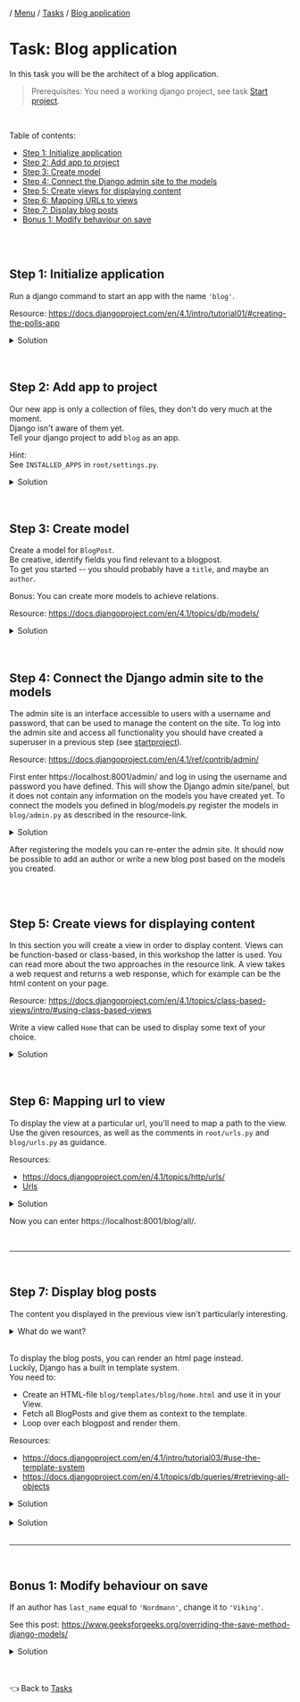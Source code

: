 / [Menu](/documentation/README.md) / [Tasks](/documentation/tasks/README.md) / [Blog application](blog.md)

# Task: Blog application

In this task you will be the architect of a blog application.

> Prerequisites:
> You need a working django project, see task [Start project](startproject.md).

<br>

Table of contents:

- [Step 1: Initialize application](#step-1-initialize-application)
- [Step 2: Add app to project](#step-2-add-app-to-project)
- [Step 3: Create model](#step-3-create-model)
- [Step 4: Connect the Django admin site to the models](#step-4-connect-the-django-admin-site-to-the-models)
- [Step 5: Create views for displaying content](#step-5-create-views-for-displaying-content)
- [Step 6: Mapping URLs to views](#step-6-mapping-urls-to-views)
- [Step 7: Display blog posts](#step-7-display-blog-posts)
- [Bonus 1: Modify behaviour on save](#bonus-1-modify-behaviour-on-save)

<br>
<br>

## Step 1: Initialize application

Run a django command to start an app with the name `'blog'`.

Resource: https://docs.djangoproject.com/en/4.1/intro/tutorial01/#creating-the-polls-app

<details>
<summary>Solution</summary>

To create app (from root of project on host machine):

```
docker compose exec clean pipenv run python manage.py startapp blog
```

</details>

<br>
<br>

## Step 2: Add app to project

Our new app is only a collection of files, they don't do very much at the moment.  
Django isn't aware of them yet.  
Tell your django project to add `blog` as an app.

Hint:
<br>
See `INSTALLED_APPS` in `root/settings.py`.

<details>
<summary>Solution</summary>

https://docs.djangoproject.com/en/4.1/intro/tutorial02/#activating-models

```py
INSTALLED_APPS = [
    ...
    'blog', # <-- Add this.
]
```

</details>

<br>
<br>

## Step 3: Create model

Create a model for `BlogPost`.  
Be creative, identify fields you find relevant to a blogpost.  
To get you started -- you should probably have a `title`, and maybe an `author`.

Bonus:
You can create more models to achieve relations.

Resource: https://docs.djangoproject.com/en/4.1/topics/db/models/

<details>
<summary>Solution</summary>

> `blank`: Specifies if field can be blank when creating an instance.  
> `null`: Specifies a database constraint field can be blank when creating an instance.

```py
# blog/models.py

from django.db import models

class Author(models.Model):
    first_name = models.CharField(max_length=42, blank=True, null=True)
    last_name = models.CharField(max_length=42, blank=True, null=True)
    born = models.DateTimeField(blank=True, null=True)

    def __str__(self) -> str:
        """
        Returns the string representation of an instance.
        We want to see the full name (strip whitespace if partially missing name)
        """
        return f'{self.last_name} {self.last_name}'.strip()


class BlogPost(models.Model):
    title = models.CharField(max_length=100, blank=False, null=True)
    text = models.TextField(blank=False, null=True)
    author = models.ForeignKey(Author, on_delete=models.PROTECT, blank=True, null=True)
    published = models.DateTimeField()
    hidden = models.BooleanField(default=False)

    last_updated = models.DateTimeField(auto_now=True)
    created = models.DateTimeField(auto_now_add=True)

    def __str__(self) -> str:
        """
        Returns the string representation of an instance.
        We want to see the title.
        """
        return f'{self.title}'
```

</details>

<br>
<br>
    
## Step 4: Connect the Django admin site to the models
The admin site is an interface accessible to users with a username and password, that can be used to manage the content on the site. To log into the admin site and access all functionality you should have created a superuser in a previous step (see [startproject](/documentation/tasks/startproject.md#step-5-create-a-superuser)).

Resource: https://docs.djangoproject.com/en/4.1/ref/contrib/admin/

First enter https://localhost:8001/admin/ and log in using the username and password you have defined. This will show the Django admin site/panel, but it does not contain any information on the models you have created yet. To connect the models you defined in blog/models.py register the models in `blog/admin.py` as described in the resource-link.

<details>
<summary>Solution</summary>

```py
# blog/admin.py

from django.contrib import admin
from blog.models import Author, BlogPost

# Register your models here.
admin.site.register(Author)
admin.site.register(BlogPost)
```

</details>
    
After registering the models you can re-enter the admin site. It should now be possible to add an author or write a new blog post based on the models you created.

<br>
<br>

## Step 5: Create views for displaying content

In this section you will create a view in order to display content. Views can be function-based or class-based, in this workshop the latter is used. You can read more about the two approaches in the resource link. A view takes a web request and returns a web response, which for example can be the html content on your page.

Resource: https://docs.djangoproject.com/en/4.1/topics/class-based-views/intro/#using-class-based-views

Write a view called `Home` that can be used to display some text of your choice.

<details>

<summary>Solution</summary>

```py
# blog/views.py

from django.http import HttpResponse, HttpRequest
from django.views import View

class Home(View):

    def get(self, request: HttpRequest) -> HttpResponse:
        return HttpResponse('Welcome to my blog!')

```

</details>

<br>
<br>

## Step 6: Mapping url to view

To display the view at a particular url, you'll need to map a path to the view.  
Use the given resources, as well as the comments in `root/urls.py` and `blog/urls.py` as guidance.

Resources:

- https://docs.djangoproject.com/en/4.1/topics/http/urls/
- [Urls](/documentation/urls.md)

<details>
<summary>Solution</summary>

```py
# blog/urls.py
from django.urls import path

from blog.views import Home

urlpatterns = [
    path('all/', Home.as_view(), name='home'),
]
```

```py
# root/urls.py
from django.contrib import admin
from django.urls import path, include

urlpatterns = [
    path('admin/', admin.site.urls),
    path('blog/', include('blog.urls')),
]

```

</details>

Now you can enter https://localhost:8001/blog/all/.

<br>
<hr>
<br>

## Step 7: Display blog posts

The content you displayed in the previous view isn't particularly interesting.

<details>
<summary>What do we want?</summary>

![We want to see all the blogposts!](/documentation/images/blogposts.jpg)

</details>

<br>

To display the blog posts, you can render an html page instead.  
Luckily, Django has a built in template system.  
You need to:

- Create an HTML-file `blog/templates/blog/home.html` and use it in your View.
- Fetch all BlogPosts and give them as context to the template.
- Loop over each blogpost and render them.

Resources:

- https://docs.djangoproject.com/en/4.1/intro/tutorial03/#use-the-template-system
- https://docs.djangoproject.com/en/4.1/topics/db/queries/#retrieving-all-objects

<details>
<summary>Solution</summary>

```py
# blog/views.py

from django.http import HttpResponse, HttpRequest
from django.views import View
from django.shortcuts import render

from blog.models import BlogPost

class Home(View):
    template_name: str = 'blog/home.html'

    def get(self, request: HttpRequest) -> HttpResponse:
        # Fetch all BlogPosts.
        blog_posts = BlogPost.objects.all()
        # Give the results as context to template with name 'blog_posts'.
        return render(request, self.template_name, {'blog_posts': blog_posts})
```

</details>

<br>

<details>
<summary>Solution</summary>

```html
<!-- > blog/templates/blog/home.html -->

<div>
  <h1>Django Blog</h1>
  <p>Welcome to my super cool blog written in Django!</p>
</div>

<div>
  {% for blog_post in blog_posts %}
  <div>
    <h2>{{ blog_post.title }}</h2>
    <p>{{ blog_post.text }}</p>
  </div>
  {% endfor %}
</div>
```

</details>

<br>
<hr>
<br>

## Bonus 1: Modify behaviour on save

If an author has `last_name` equal to `'Nordmann'`, change it to `'Viking'`.

See this post:
https://www.geeksforgeeks.org/overriding-the-save-method-django-models/

<details>
<summary>Solution</summary>

```py
# blog/models.py

from django.db import models

class Author(models.Model):
    ...

    def save(self, *args, **kwargs) -> None:

        # Modify name.
        if self.last_name == 'Nordmann':
            self.last_name = 'Viking'

        # Proceed with saving.
        super().save(*args, **kwargs)
```

</details>

<br>
<br>

👈 Back to [Tasks](/documentation/tasks/README.md)
